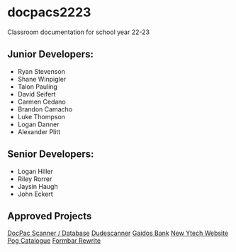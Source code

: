 # docpacs2223
Classroom documentation for school year 22-23

## Junior Developers:
- Ryan Stevenson
- Shane Winpigler
- Talon Pauling
- David Seifert
- Carmen Cedano
- Brandon Camacho
- Luke Thompson
- Logan Danner
- Alexander Plitt

## Senior Developers:
- Logan Hiller
- Riley Rorrer
- Jaysin Haugh
- John Eckert


## Approved Projects

[DocPac Scanner / Database](https://github.com/csmith1188/docpacs2223)
[Dudescanner](https://github.com/csmith1188/dudescanner)
[Gaidos Bank](https://github.com/csmith1188/GaidosBank)
[New Ytech Website](https://github.com/csmith1188/newsiteproposal)
[Pog Catalogue](https://github.com/csmith1188/OnlyPogs)
[Formbar Rewrite](https://github.com/csmith1188/Formbar.js)